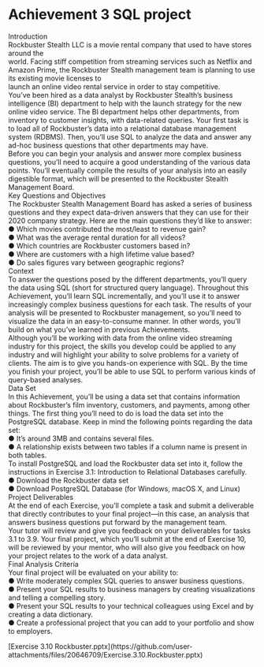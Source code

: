# Achievement 3 SQL project
<p>Introduction<br>Rockbuster  Stealth  LLC  is  a  movie  rental  company  that  used  to  have  stores  around  the<br>world.   Facing  stiff  competition  from  streaming  services  such  as  Netflix  and  Amazon  Prime,  the  Rockbuster  Stealth  management  team  is  planning  to  use  its  existing  movie  licenses  to<br>launch  an  online  video  rental  service  in  order  to  stay  competitive.<br>You’ve  been  hired  as  a  data  analyst  by  Rockbuster  Stealth’s  business  intelligence  (BI)  department  to  help  with  the  launch  strategy  for  the  new  online  video  service.  The  BI  department  helps  other  departments,  from  inventory  to  customer  insights,  with  data-related  queries.  Your  first  task  is  to  load  all  of  Rockbuster’s  data  into  a  relational  database  management  system  (RDBMS).  Then,  you’ll  use  SQL  to  analyze  the  data  and  answer  any  ad-hoc  business  questions  that  other  departments  may  have.<br>Before  you  can  begin  your  analysis  and  answer  more  complex  business  questions,  you’ll  need  to  acquire  a  good  understanding  of  the  various  data  points.  You’ll  eventually  compile  the  results  of  your  analysis  into  an  easily  digestible  format,  which  will  be  presented  to  the  Rockbuster  Stealth  Management  Board.<br>Key  Questions  and  Objectives<br>The  Rockbuster  Stealth  Management  Board  has  asked  a  series  of  business  questions  and  they  expect  data-driven  answers  that  they  can  use  for  their  2020   company  strategy.  Here  are  the  main  questions  they’d  like  to  answer:<br>● Which  movies  contributed  the  most/least  to  revenue  gain?<br>● What  was  the  average  rental  duration  for  all  videos?<br>● Which  countries  are  Rockbuster  customers  based  in?<br>● Where  are  customers  with  a  high  lifetime  value  based?<br>● Do  sales  figures  vary  between  geographic  regions?<br>Context<br>To  answer  the  questions  posed  by  the  different  departments,  you’ll  query  the  data  using  SQL  (short  for  structured  query  language).  Throughout  this  Achievement,  you’ll  learn  SQL  incrementally,  and  you’ll  use  it  to  answer  increasingly  complex  business  questions  for  each  task.  The  results  of  your  analysis  will  be  presented  to  Rockbuster  management,  so  you’ll  need  to  visualize  the  data  in  an  easy-to-consume  manner.  In  other  words,  you’ll  build  on  what  you’ve  learned  in  previous  Achievements.<br>Although  you’ll  be  working  with  data  from  the  online  video  streaming  industry  for  this  project,  the  skills  you  develop  could  be  applied  to  any  industry  and  will  highlight  your  ability  to  solve  problems  for  a  variety  of  clients.  The  aim  is  to  give  you  hands-on  experience  with  SQL.  By  the  time  you  finish  your  project,  you’ll  be  able  to  use  SQL  to  perform  various  kinds  of  query-based  analyses.<br>Data  Set<br>In  this  Achievement,  you’ll  be  using  a  data  set  that  contains  information  about  Rockbuster’s  film  inventory,  customers,  and  payments,  among  other  things.  The  first  thing  you’ll  need  to  do  is  load  the  data  set  into  the  PostgreSQL  database.  Keep  in  mind  the  following  points  regarding  the  data  set:<br>● It’s  around  3MB   and  contains  several  files.<br>● A  relationship  exists  between  two  tables  if  a  column  name  is  present  in  both  tables.<br>To  install  PostgreSQL  and  load  the  Rockbuster  data  set  into  it,  follow  the  instructions  in  Exercise  3.1:  Introduction  to  Relational  Databases  carefully.<br>● Download  the  Rockbuster  data  set<br>● Download  PostgreSQL  Database  (for  Windows,  macOS  X,  and  Linux)<br>Project  Deliverables<br>At  the  end  of  each  Exercise,  you’ll  complete  a  task  and  submit  a  deliverable  that  directly  contributes  to  your  final  project—in  this  case,  an  analysis  that  answers  business  questions  put  forward  by  the  management  team.<br>Your  tutor  will  review  and  give  you  feedback  on  your  deliverables  for  tasks  3.1   to  3.9.  Your  final  project,  which  you’ll  submit  at  the  end  of  Exercise  10,  will  be  reviewed  by  your  mentor,  who  will  also  give  you  feedback  on  how  your  project  relates  to  the  work  of  a  data  analyst.<br>Final  Analysis  Criteria<br>Your  final  project  will  be  evaluated  on  your  ability  to:<br>● Write  moderately  complex  SQL  queries  to  answer  business  questions.<br>● Present  your  SQL  results  to  business  managers  by  creating  visualizations  and  telling  a  compelling  story.<br>● Present  your  SQL  results  to  your  technical  colleagues  using  Excel  and  by  creating  a  data  dictionary.<br>● Create  a  professional  project  that  you  can  add  to  your  portfolio  and  show  to  employers. </p>
[Exercise 3.10 Rockbuster.pptx](https://github.com/user-attachments/files/20646709/Exercise.3.10.Rockbuster.pptx)
